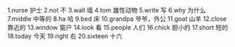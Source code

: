 1.nurse  护士
2.not  不
3.wall  墙
4.tom  雄性动物
5.write  写
6.why  为什么
7.middle  中等的
8.ha  哈
9.bed  床
10.grandpa  爷爷，外公
11.goat  山羊
12.close  靠近的
13.window  窗户
14.look  看
15.people  人们
16.chick  胆小的
17.short  短的
18.today  今天
19.right  右
20.sixteen  十六